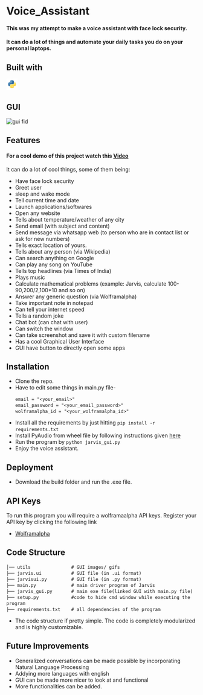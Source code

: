 # Voice_Assistant
#### This was my attempt to make a voice assistant  with face lock security.
#### It can do a lot of things and automate your daily tasks you do on your personal laptops.

## Built with

<code><img height="30" src="https://raw.githubusercontent.com/github/explore/80688e429a7d4ef2fca1e82350fe8e3517d3494d/topics/python/python.png"></code>

## GUI

![gui fid](https://user-images.githubusercontent.com/101112022/176831217-41097835-7876-47e7-a8f2-b76783b025ac.gif)

## Features

#### For a cool demo of this project watch this [Video](https://drive.google.com/file/d/10VDUVExzFh7cnKUvVA-UHAX4PhfX2PTK/view?usp=sharing)

It can do a lot of cool things, some of them being:

- Have face lock security
- Greet user
- sleep and wake mode
- Tell current time and date
- Launch applications/softwares 
- Open any website
- Tells about temperature/weather of any city
- Send email (with subject and content)
- Send message via whatsapp web (to person who are in contact list or ask for new numbers)
- Tells exact location of yours.
- Tells about any person (via Wikipedia)
- Can search anything on Google 
- Can play any song on YouTube
- Tells top headlines (via Times of India)
- Plays music
- Calculate mathematical problems (example: Jarvis, calculate 100-90,200/2,100*10 and so on)
- Answer any generic question (via Wolframalpha)
- Take important note in notepad
- Can tell your internet speed
- Tells a random joke
- Chat bot (can chat with user)
- Can switch the window
- Can take screenshot and save it with custom filename
- Has a cool Graphical User Interface
- GUI have button to directly open some apps

## Installation

- Clone the repo.
- Have to edit some things in main.py file-
    ```
    email = "<your_email>"
    email_password = "<your_email_password>"
    wolframalpha_id = "<your_wolframalpha_id>"
- Install all the requirements by just hitting ``` pip install -r requirements.txt ```
- Install PyAudio from wheel file by following instructions given [here](https://stackoverflow.com/a/55630212)
- Run the program by ``` python jarvis_gui.py ```
- Enjoy the voice assistant.

## Deployment

- Download the build folder and run the .exe file.

## API Keys
To run this program you will require a wolframaalpha API keys. Register your API key by clicking the following link

- [Wolframalpha](https://www.wolframalpha.com/)

## Code Structure


    │── utils               # GUI images/ gifs
    ├── jarvis.ui           # GUI file (in .ui format)
    ├── jarvisui.py         # GUI file (in .py format)
    ├── main.py             # main driver program of Jarvis
    ├── jarvis_gui.py       # main exe file(linked GUI with main.py file)
    ├── setup.py            #code to hide cmd window while executing the program
    ├── requirements.txt    # all dependencies of the program

- The code structure if pretty simple. The code is completely modularized and is highly customizable.

## Future Improvements
- Generalized conversations can be made possible by incorporating Natural Language Processing
- Addying more languages with english
- GUI can be made more nicer to look at and functional
- More functionalities can be added.
